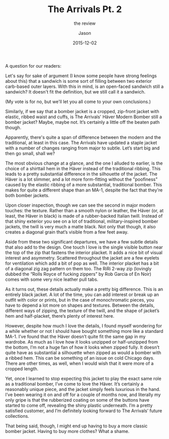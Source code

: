 ﻿---
layout: post
title:  "The Arrivals Pt. 2"
subtitle: "the review"
date:   2015-12-02
categories: style
coverphoto: true
color: "b0340e"
author: Jason
---

A question for our readers:

Let's say for sake of argument (I know some people have strong feelings about this) that a sandwich is some sort of filling between two exterior carb-based outer layers. With this in mind, is an open-faced sandwich still a sandwich? It doesn't fit the definition, but we still call it a sandwich.

(My vote is for no, but we'll let you all come to your own conclusions.)

Similarly, if we say that a bomber jacket is a cropped, zip-front jacket with elastic, ribbed waist and cuffs, is The Arrivals' Häver Modern Bomber still a bomber jacket? Maybe, maybe not. It’s certainly a little off the beaten path though.

Apparently, there's quite a span of difference between the modern and the traditional, at least in this case. The Arrivals have updated a staple jacket with a number of changes ranging from major to subtle. Let’s start big and then go small, shall we?

The most obvious change at a glance, and the one I alluded to earlier, is the choice of a shirttail hem in the Häver instead of the traditional ribbing. This leads to a pretty substantial difference in the silhouette of the jacket. The Häver is a lot slimmer, and a lot more form-fitting without the "poofiness" caused by the elastic ribbing of a more substantial, traditional bomber. This makes for quite a different shape than an MA-1, despite the fact that they're both bomber jackets. 

Upon closer inspection, though we can see the second in major modern touches: the texture. Rather than a smooth nylon or leather, the Häver (or, at least, the Häver in black) is made of a rubber-backed Italian twill. Instead of that shiny exterior you see on a lot of traditional, military-inspired bomber jackets, the twill is very much a matte black. Not only that though, it also creates a diagonal grain that’s visible from a few feet away.

Aside from these two significant departures, we have a few subtle details that also add to the design. One touch I love is the single visible button near the top of the zip that fastens the interior placket. It adds a nice bit of visual interest and asymmetry. Scattered throughout the jacket are a few eyelets for ventilation which add a bit of pop as well. The interior placket has a bit of a diagonal zig zag pattern on them too. The RiRi 2-way zip (lovingly dubbed the “Rolls Royce of fucking zippers” by Rob Garcia of En Noir) comes with some very nice leather pull tabs.

As it turns out, these details actually make a pretty big difference. This is an entirely black jacket. A lot of the time, you can add interest or break up an outfit with color or prints, but in the case of monochromatic pieces, you have to depend a lot more on shapes and textures. Between the details, different ways of zipping, the texture of the twill, and the shape of jacket’s hem and half-placket, there’s plenty of interest here.

However, despite how much I love the details, I found myself wondering for a while whether or not I should have bought something more like a standard MA-1. I’ve found that the Häver doesn’t quite fit the same gap in my wardrobe. As much as I love how it looks unzipped or half-unzipped from the bottom, I’m not a huge fan of how it looks when zipped fully. It doesn’t quite have as substantial a silhouette when zipped as would a bomber with a ribbed hem. This can be something of an issue on cold Chicago days. There are other times, as well, when I would wish that it were more of a cropped length.

Yet, once I learned to stop expecting this jacket to play the exact same role as a traditional bomber, I’ve come to love the Häver. It’s certainly a reasonably unique piece, and the jacket simply feels luxurious in the hand. I’ve been wearing it on and off for a couple of months now, and literally my only gripe is that the rubberized coating on some of the buttons have started to come off, revealing the shiny plastic underneath. I’m a pretty satisfied customer, and I’m definitely looking forward to The Arrivals’ future collections.

That being said, though, I might end up having to buy a more classic bomber jacket. Having to buy more clothes? What a shame.

